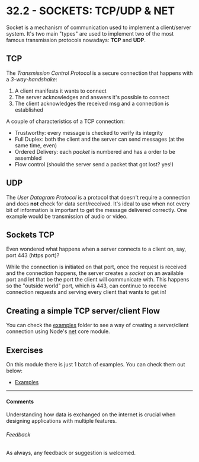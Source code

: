 # 32.2 - SOCKETS: TCP/UDP & NET

Socket is a mechanism of communication used to implement a client/server system. It's two main "types" are used to implement two of the most famous transmission protocols nowadays: **TCP** and **UDP**.

## TCP

The *Transmission Control Protocol* is a secure connection that happens with a *3-way-handshake*:

1. A client manifests it wants to connect
2. The server acknowledges and answers it's possible to connect
3. The client acknowledges the received msg and a connection is established

A couple of characteristics of a TCP connection:

* Trustworthy: every message is checked to verify its integrity
* Full Duplex: both the client and the server can send messages (at the same time, even)
* Ordered Delivery: each *packet* is numbered and has a order to be assembled
* Flow control (should the server send a packet that got lost? yes!)

## UDP

The *User Datagram Protocol* is a protocol that doesn't require a connection and does **not** check for data sent/received. It's ideal to use when not every bit of information is important to get the message delivered correctly. One example would be transmission of audio or video.

## Sockets TCP

Even wondered what happens when a server connects to a client on, say, port 443 (https port)?

While the connection is initiated on that port, once the request is received and the connection happens, the server creates a *socket* on an available port and let that be the port the client will communicate with. This happens so the "outside world" port, which is 443, can continue to receive connection requests and serving every client that wants to get in!

## Creating a simple TCP server/client Flow

You can check the [examples](./examples) folder to see a way of creating a server/client connection using Node's [net](https://nodejs.org/api/net.html) core module.

## Exercises

On this module there is just 1 batch of examples. You can check them out below:

* [Examples](./exercises)

----

#### Comments

Understanding how data is exchanged on the internet is crucial when designing applications with multiple features.

###### Feedback

As always, any feedback or suggestion is welcomed.

